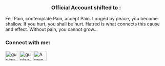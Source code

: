 <h3 align="center">Official Account shifted to :</h3>

Fell Pain, contemplate Pain, accept Pain. Longed by peace, you become shallow. If you hurt, you shall be hurt. Hatred is what connects this cause and effect. Without pain, you cannot grow...

<h3 align="left">Connect with me:</h3>
<p align="left">
<a href="https://twitter.com/gunjanh1999" target="blank"><img align="center" src="https://raw.githubusercontent.com/rahuldkjain/github-profile-readme-generator/master/src/images/icons/Social/twitter.svg" alt="gunjanh1999" height="30" width="40" /></a>
<a href="https://linkedin.com/in/gunjan-h-5624a51a4" target="blank"><img align="center" src="https://raw.githubusercontent.com/rahuldkjain/github-profile-readme-generator/master/src/images/icons/Social/linked-in-alt.svg" alt="gunjan-h-5624a51a4" height="30" width="40" /></a>
<a href="https://discord.gg/Amenotejikara#9364" target="blank"><img align="center" src="https://raw.githubusercontent.com/rahuldkjain/github-profile-readme-generator/master/src/images/icons/Social/discord.svg" alt="Amenotejikara#9364" height="30" width="40" /></a>
</p>



